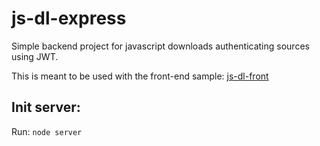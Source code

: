 # js-dl-express

Simple backend project for javascript downloads authenticating sources using JWT.

This is meant to be used with the front-end sample: [js-dl-front](https://github.com/cyberdelphos/js-dl-front)

## Init server:

Run: `node server`
